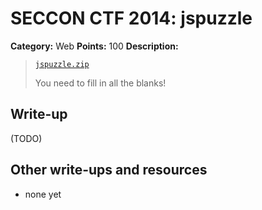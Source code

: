 # SECCON CTF 2014: jspuzzle

**Category:** Web
**Points:** 100
**Description:**

> [`jspuzzle.zip`](jspuzzle.zip)
>
> You need to fill in all the blanks!

## Write-up

(TODO)

## Other write-ups and resources

* none yet
